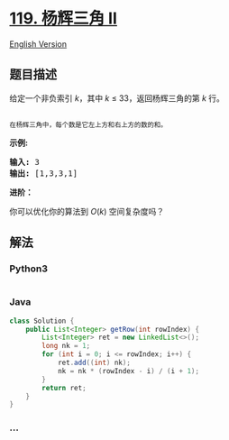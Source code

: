 # [119. 杨辉三角 II](https://leetcode-cn.com/problems/pascals-triangle-ii)

[English Version](/solution/0100-0199/0119.Pascal's%20Triangle%20II/README_EN.md)

## 题目描述

<!-- 这里写题目描述 -->
<p>给定一个非负索引&nbsp;<em>k</em>，其中 <em>k</em>&nbsp;&le;&nbsp;33，返回杨辉三角的第 <em>k </em>行。</p>

<p><img alt="" src="https://upload.wikimedia.org/wikipedia/commons/0/0d/PascalTriangleAnimated2.gif"></p>

<p><small>在杨辉三角中，每个数是它左上方和右上方的数的和。</small></p>

<p><strong>示例:</strong></p>

<pre><strong>输入:</strong> 3
<strong>输出:</strong> [1,3,3,1]
</pre>

<p><strong>进阶：</strong></p>

<p>你可以优化你的算法到 <em>O</em>(<em>k</em>) 空间复杂度吗？</p>

## 解法

<!-- 这里可写通用的实现逻辑 -->

<!-- tabs:start -->

### **Python3**

<!-- 这里可写当前语言的特殊实现逻辑 -->

```python

```

### **Java**

<!-- 这里可写当前语言的特殊实现逻辑 -->

```java
class Solution {
    public List<Integer> getRow(int rowIndex) {
        List<Integer> ret = new LinkedList<>();
        long nk = 1;
        for (int i = 0; i <= rowIndex; i++) {
            ret.add((int) nk);
            nk = nk * (rowIndex - i) / (i + 1);
        }
        return ret;
    }
}
```

### **...**

```

```

<!-- tabs:end -->
